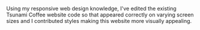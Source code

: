 Using my responsive web design knowledge, I've edited the existing Tsunami Coffee website code so that appeared correctly on varying screen sizes and I contributed styles making this website more visually appealing.
